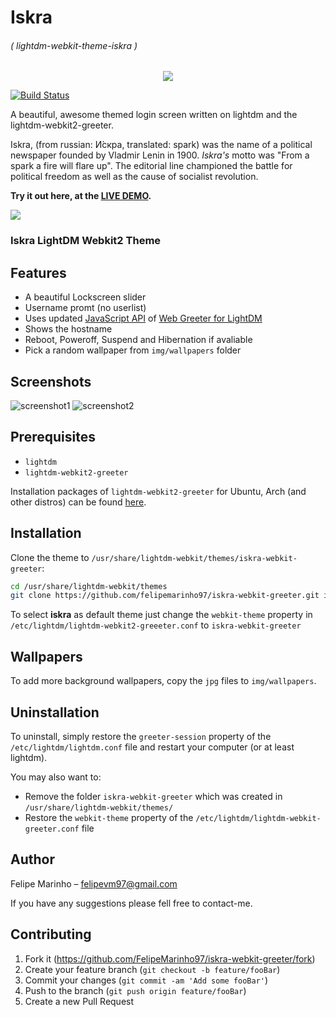 # Iskra
###### ( lightdm-webkit-theme-iskra ) 

<p align="center">
  <img src="https://cdn.iconscout.com/icon/free/png-128/fire-flame-tool-light-spark-33937.png">
</p>

[![Build Status](https://travis-ci.org/felipemarinho97/iskra-webkit-greeter.svg?branch=master)](https://travis-ci.org/felipemarinho97/iskra-webkit-greeter)

A beautiful, awesome themed login screen written on lightdm and the lightdm-webkit2-greeter.

Iskra, (from russian: И́скра, translated: spark) was the name of a political newspaper founded by Vladmir Lenin in 1900. _Iskra's_ motto was "From a spark a fire will flare up". The editorial line championed the battle for political freedom as well as the cause of socialist revolution.

**Try it out here, at the [LIVE DEMO](https://felipemarinho97.github.io/iskra-webkit-greeter/demo).**

![](iskra.gif)

### Iskra LightDM Webkit2 Theme
## Features

- A beautiful Lockscreen slider
- Username promt (no userlist)
- Uses updated [JavaScript API](https://doclets.io/Antergos/web-greeter/stable) of [Web Greeter for LightDM](https://github.com/Antergos/web-greeter)
- Shows the hostname
- Reboot, Poweroff, Suspend and Hibernation if avaliable
- Pick a random wallpaper from `img/wallpapers` folder

## Screenshots

<img src="Screenshot1.png" alt="screenshot1" />
<img src="Screenshot2.png" alt="screenshot2" />

## Prerequisites

- `lightdm`
- `lightdm-webkit2-greeter`

Installation packages of `lightdm-webkit2-greeter` for Ubuntu, Arch (and other distros) can be found [here](https://github.com/Antergos/web-greeter).

## Installation

Clone the theme to `/usr/share/lightdm-webkit/themes/iskra-webkit-greeter`:

```sh
cd /usr/share/lightdm-webkit/themes
git clone https://github.com/felipemarinho97/iskra-webkit-greeter.git iskra-webkit-greeter
```

To select **iskra** as default theme just change the `webkit-theme` property in `/etc/lightdm/lightdm-webkit2-greeeter.conf` to `iskra-webkit-greeter`

## Wallpapers

To add more background wallpapers, copy the `jpg` files to `img/wallpapers`.

## Uninstallation

To uninstall, simply restore the `greeter-session` property of the `/etc/lightdm/lightdm.conf` file and restart your computer (or at least lightdm).

You may also want to:

- Remove the folder `iskra-webkit-greeter` which was created in `/usr/share/lightdm-webkit/themes/`
- Restore the `webkit-theme` property of the `/etc/lightdm/lightdm-webkit-greeter.conf` file

## Author

Felipe Marinho – [felipevm97@gmail.com]()

If you have any suggestions please fell free to contact-me.

## Contributing

1. Fork it (<https://github.com/FelipeMarinho97/iskra-webkit-greeter/fork>)
2. Create your feature branch (`git checkout -b feature/fooBar`)
3. Commit your changes (`git commit -am 'Add some fooBar'`)
4. Push to the branch (`git push origin feature/fooBar`)
5. Create a new Pull Request

